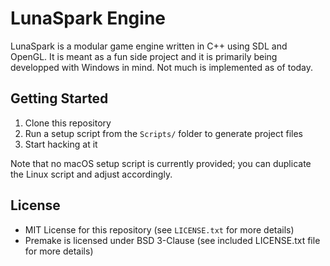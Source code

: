 # LunaSpark Engine

LunaSpark is a modular game engine written in C++ using SDL and OpenGL. It is meant as a fun side project and it is primarily being developped with Windows in mind. Not much is implemented as of today.

## Getting Started
1. Clone this repository
2. Run a setup script from the `Scripts/` folder to generate project files
3. Start hacking at it

Note that no macOS setup script is currently provided; you can duplicate the Linux script and adjust accordingly.

## License
- MIT License for this repository (see `LICENSE.txt` for more details)
- Premake is licensed under BSD 3-Clause (see included LICENSE.txt file for more details)